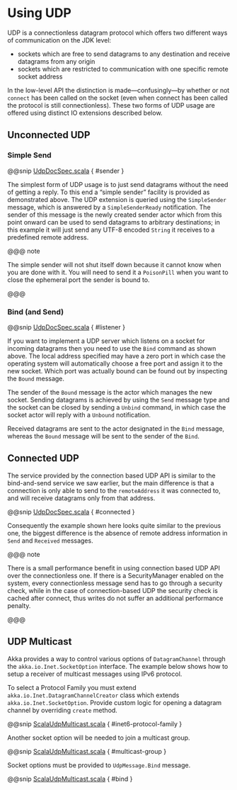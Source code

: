 <a id="io-scala-udp"></a>
# Using UDP

UDP is a connectionless datagram protocol which offers two different ways of
communication on the JDK level:

>
 * sockets which are free to send datagrams to any destination and receive
datagrams from any origin
 * sockets which are restricted to communication with one specific remote
socket address

In the low-level API the distinction is made—confusingly—by whether or not
`connect` has been called on the socket (even when connect has been
called the protocol is still connectionless). These two forms of UDP usage are
offered using distinct IO extensions described below.

## Unconnected UDP

### Simple Send

@@snip [UdpDocSpec.scala](code/docs/io/UdpDocSpec.scala) { #sender }

The simplest form of UDP usage is to just send datagrams without the need of
getting a reply. To this end a “simple sender” facility is provided as
demonstrated above. The UDP extension is queried using the
`SimpleSender` message, which is answered by a `SimpleSenderReady`
notification. The sender of this message is the newly created sender actor
which from this point onward can be used to send datagrams to arbitrary
destinations; in this example it will just send any UTF-8 encoded
`String` it receives to a predefined remote address.

@@@ note

The simple sender will not shut itself down because it cannot know when you
are done with it. You will need to send it a `PoisonPill` when you
want to close the ephemeral port the sender is bound to.

@@@

### Bind (and Send)

@@snip [UdpDocSpec.scala](code/docs/io/UdpDocSpec.scala) { #listener }

If you want to implement a UDP server which listens on a socket for incoming
datagrams then you need to use the `Bind` command as shown above. The
local address specified may have a zero port in which case the operating system
will automatically choose a free port and assign it to the new socket. Which
port was actually bound can be found out by inspecting the `Bound`
message.

The sender of the `Bound` message is the actor which manages the new
socket. Sending datagrams is achieved by using the `Send` message type
and the socket can be closed by sending a `Unbind` command, in which
case the socket actor will reply with a `Unbound` notification.

Received datagrams are sent to the actor designated in the `Bind`
message, whereas the `Bound` message will be sent to the sender of the
`Bind`.

## Connected UDP

The service provided by the connection based UDP API is similar to the
bind-and-send service we saw earlier, but the main difference is that a
connection is only able to send to the `remoteAddress` it was connected to,
and will receive datagrams only from that address.

@@snip [UdpDocSpec.scala](code/docs/io/UdpDocSpec.scala) { #connected }

Consequently the example shown here looks quite similar to the previous one,
the biggest difference is the absence of remote address information in
`Send` and `Received` messages.

@@@ note

There is a small performance benefit in using connection based UDP API over
the connectionless one.  If there is a SecurityManager enabled on the system,
every connectionless message send has to go through a security check, while
in the case of connection-based UDP the security check is cached after
connect, thus writes do not suffer an additional performance penalty.

@@@

## UDP Multicast

Akka provides a way to control various options of `DatagramChannel` through the
`akka.io.Inet.SocketOption` interface. The example below shows
how to setup a receiver of multicast messages using IPv6 protocol.

To select a Protocol Family you must extend `akka.io.Inet.DatagramChannelCreator`
class which extends `akka.io.Inet.SocketOption`. Provide custom logic
for opening a datagram channel by overriding `create` method.

@@snip [ScalaUdpMulticast.scala](code/docs/io/ScalaUdpMulticast.scala) { #inet6-protocol-family }

Another socket option will be needed to join a multicast group.

@@snip [ScalaUdpMulticast.scala](code/docs/io/ScalaUdpMulticast.scala) { #multicast-group }

Socket options must be provided to `UdpMessage.Bind` message.

@@snip [ScalaUdpMulticast.scala](code/docs/io/ScalaUdpMulticast.scala) { #bind }
